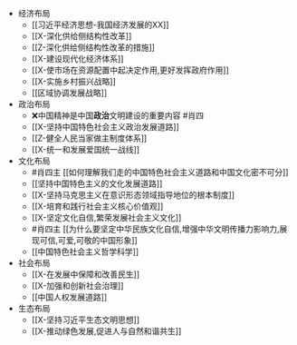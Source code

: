 
- 经济布局
	- [[习近平经济思想-我国经济发展的XX]]
	- [[X-深化供给侧结构性改革]]
	- [[Z-深化供给侧结构性改革的措施]]
	- [[X-建设现代化经济体系]]
	- [[X-使市场在资源配置中起决定作用,更好发挥政府作用]]
	- [[X-实施乡村振兴战略]]
	- [[区域协调发展战略]]
- 政治布局
	- ❌中国精神是中国**政治**文明建设的重要内容 #肖四 
	- [[X-坚持中国特色社会主义政治发展道路]]
	- [[Z-健全人民当家做主制度体系]]
	- [[X-统一和发展爱国统一战线]]
- 文化布局
	- #肖四主 [[如何理解我们走的中国特色社会主义道路和中国文化密不可分]] 
	- [[坚持中国特色主义的文化发展道路]]
	- [[X-坚持马克思主义在意识形态领域指导地位的根本制度]]
	- [[X-培育和践行社会主义核心价值观]]
	- [[X-坚定文化自信,繁荣发展社会主义文化]]
	- #肖四主 [[为什么要坚定中华民族文化自信,增强中华文明传播力影响力,展现可信,可爱,可敬的中国形象]]
	- [[中国特色社会主义哲学科学]]
- 社会布局
	- [[X-在发展中保障和改善民生]]
	- [[X-加强和创新社会治理]]
	- [[中国人权发展道路]]
- 生态布局
	- [[X-坚持习近平生态文明思想]]
	- [[X-推动绿色发展,促进人与自然和谐共生]]